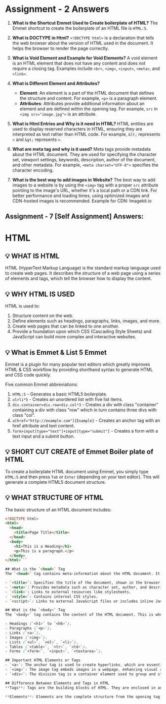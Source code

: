 # Assignment - 2 Answers

1. **What is the Shortcut Emmet Used to Create boilerplate of HTML?**
   The Emmet shortcut to create the boilerplate of an HTML file is `HTML:5`.

2. **What is DOCTYPE in Html?**
   `<!DOCTYPE html>` is a declaration that tells the web browser about the version of HTML used in the document. It helps the browser to render the page correctly.

3. **What is Void Element and Example for Void Elements?**
   A void element is an HTML element that does not have any content and does not require a closing tag. Examples include `<br>`, `<img>`, `<input>`, `<meta>`, and `<link>`.

4. **What is Different Element and Attributes?**
   - **Element**: An element is a part of the HTML document that defines the structure and content. For example, `<p>` is a paragraph element.
   - **Attributes**: Attributes provide additional information about an element and are defined within the opening tag. For example, `src` in `<img src="image.jpg">` is an attribute.

5. **What is Html Entries and Why is it need in HTML?**
   HTML entities are used to display reserved characters in HTML, ensuring they are interpreted as text rather than HTML code. For example, `&lt;` represents `<` and `&gt;` represents `>`.

6. **What are meta tag and why is it used?**
   Meta tags provide metadata about the HTML document. They are used for specifying the character set, viewport settings, keywords, description, author of the document, and other metadata. For example, `<meta charset="UTF-8">` specifies the character encoding.

7. **What is the best way to add images in Website?**
   The best way to add images to a website is by using the `<img>` tag with a proper `src` attribute pointing to the image's URL, whether it's a local path or a CDN link.
    For better performance and loading times, using optimized images and CDN-hosted images is recommended.
    Example for CDN: Imagekit.io



## Assignment - 7 [Self Assignment] Answers:

# HTML

## 💡 WHAT IS HTML

HTML (HyperText Markup Language) is the standard markup language used to create web pages. It describes the structure of a web page using a series of elements and tags, which tell the browser how to display the content.

## 💡 WHY HTML IS USED

HTML is used to:

1. Structure content on the web.
2. Define elements such as headings, paragraphs, links, images, and more.
3. Create web pages that can be linked to one another.
4. Provide a foundation upon which CSS (Cascading Style Sheets) and JavaScript can build more complex and interactive websites.

## 💡 What is Emmet & List 5 Emmet

Emmet is a plugin for many popular text editors which greatly improves HTML & CSS workflow by providing shorthand syntax to generate HTML and CSS code quickly.

Five common Emmet abbreviations:
1. `HTML:5` - Generates a basic HTML5 boilerplate.
2. `ul>li*5` - Creates an unordered list with five list items.
3. `div.container>div.row>div.col*3` - Creates a div with class "container" containing a div with class "row" which in turn contains three divs with class "col".
4. `a[href="http://example.com"]{Example}` - Creates an anchor tag with an href attribute and text content.
5. `form>input[type="text"]+input[type="submit"]` - Creates a form with a text input and a submit button.

## 💡 SHORT CUT CREATE of Emmet Boiler plate of HTML

To create a boilerplate HTML document using Emmet, you simply type `HTML:5` and then press `Tab` or `Enter` (depending on your text editor). This will generate a complete HTML5 document structure.

## 💡 WHAT STRUCTURE OF HTML

The basic structure of an HTML document includes:

```html
<!DOCTYPE html>
<html>
  <head>
    <title>Page Title</title>
  </head>
  <body>
    <h1>This is a Heading</h1>
    <p>This is a paragraph.</p>
  </body>
</html>```

## What is the `<head>` Tag
The `<head>` tag contains meta-information about the HTML document. It includes elements such as:

- `<title>`: Specifies the title of the document, shown in the browser's title bar or tab.
- `<meta>`: Provides metadata such as character set, author, and description.
- `<link>`: Links to external resources like stylesheets.
- `<style>`: Contains internal CSS styles.
- `<script>`: Links to external JavaScript files or includes inline JavaScript.

## What is the `<body>` Tag
The `<body>` tag contains the content of the HTML document. This is where all the visible elements of the webpage go, such as:

- Headings (`<h1>` to `<h6>`).
- Paragraphs (`<p>`).
- Links (`<a>`).
- Images (`<img>`).
- Lists (`<ul>`, `<ol>`, `<li>`).
- Tables (`<table>`, `<tr>`, `<td>`).
- Forms (`<form>`, `<input>`, `<textarea>`).

## Important HTML Elements or Tags
- `<a>`: The anchor tag is used to create hyperlinks, which are essential for navigation between web pages.
- `<img>`: The image tag embeds images in a webpage, enhancing visual appeal and providing visual information.
- `<div>`: The division tag is a container element used to group and style sections of a webpage.

## Difference Between Elements and Tags in HTML
**Tags**: Tags are the building blocks of HTML. They are enclosed in angle brackets, such as `<div>`, `<p>`, or `<a>`. Tags are used to define the start and end of an element.

**Elements**: Elements are the complete structure from the opening tag to the closing tag, including the content in between. For example, `<p>This is a paragraph.</p>` is a paragraph element, consisting of the opening tag `<p>`, the content `This is a paragraph.`, and the closing tag `</p>`.
